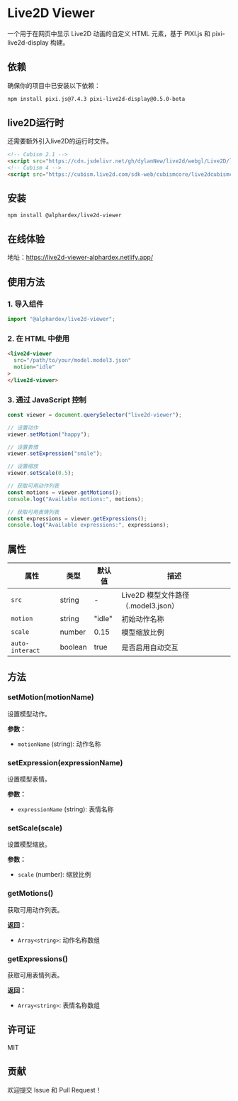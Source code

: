 # Live2D Viewer

一个用于在网页中显示 Live2D 动画的自定义 HTML 元素，基于 PIXI.js 和 pixi-live2d-display 构建。

## 依赖

确保你的项目中已安装以下依赖：

```bash
npm install pixi.js@7.4.3 pixi-live2d-display@0.5.0-beta
```

## live2D运行时

还需要额外引入live2D的运行时文件。

```html
<!-- Cubism 2.1 -->
<script src="https://cdn.jsdelivr.net/gh/dylanNew/live2d/webgl/Live2D/lib/live2d.min.js"></script>
<!-- Cubism 4 -->
<script src="https://cubism.live2d.com/sdk-web/cubismcore/live2dcubismcore.min.js"></script>
```

## 安装

```bash
npm install @alphardex/live2d-viewer
```

## 在线体验

地址：https://live2d-viewer-alphardex.netlify.app/

## 使用方法

### 1. 导入组件

```javascript
import "@alphardex/live2d-viewer";
```

### 2. 在 HTML 中使用

```html
<live2d-viewer
  src="/path/to/your/model.model3.json"
  motion="idle"
>
</live2d-viewer>
```

### 3. 通过 JavaScript 控制

```javascript
const viewer = document.querySelector("live2d-viewer");

// 设置动作
viewer.setMotion("happy");

// 设置表情
viewer.setExpression("smile");

// 设置缩放
viewer.setScale(0.5);

// 获取可用动作列表
const motions = viewer.getMotions();
console.log("Available motions:", motions);

// 获取可用表情列表
const expressions = viewer.getExpressions();
console.log("Available expressions:", expressions);
```

## 属性

| 属性 | 类型 | 默认值 | 描述 |
|------|------|--------|------|
| `src` | string | - | Live2D 模型文件路径（.model3.json） |
| `motion` | string | "idle" | 初始动作名称 |
| `scale` | number | 0.15 | 模型缩放比例 |
| `auto-interact` | boolean | true | 是否启用自动交互 |

## 方法

### setMotion(motionName)
设置模型动作。

**参数：**
- `motionName` (string): 动作名称

### setExpression(expressionName)
设置模型表情。

**参数：**
- `expressionName` (string): 表情名称

### setScale(scale)
设置模型缩放。

**参数：**
- `scale` (number): 缩放比例

### getMotions()
获取可用动作列表。

**返回：**
- `Array<string>`: 动作名称数组

### getExpressions()
获取可用表情列表。

**返回：**
- `Array<string>`: 表情名称数组

## 许可证

MIT

## 贡献

欢迎提交 Issue 和 Pull Request！
